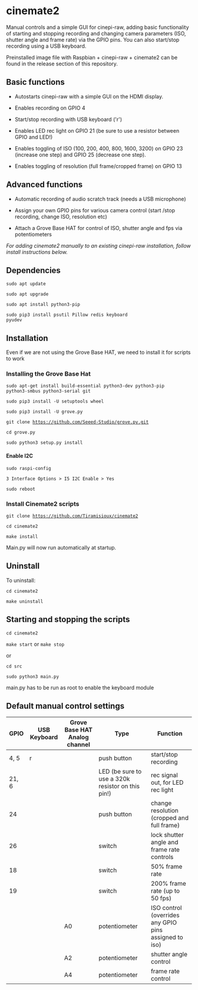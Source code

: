 # cinemate2
Manual controls and a simple GUI for cinepi-raw, adding basic functionality of starting and stopping recording and changing camera parameters (ISO, shutter angle and frame rate) via the GPIO pins. You can also start/stop recording using a USB keyboard.

Preinstalled image file with Raspbian + cinepi-raw + cinemate2 can be found in the release section of this repository.

## Basic functions

- Autostarts cinepi-raw with a simple GUI on the HDMI display.

- Enables recording on GPIO 4

- Start/stop recording with USB keyboard ('r')

- Enables LED rec light on GPIO 21 (be sure to use a resistor between GPIO and LED!)

- Enables toggling of ISO (100, 200, 400, 800, 1600, 3200) on GPIO 23 (increase one step) and GPIO 25 (decrease one step). 

- Enables toggling of resolution (full frame/cropped frame) on GPIO 13

## Advanced functions

- Automatic recording of audio scratch track (needs a USB microphone)

- Assign your own GPIO pins for various camera control (start /stop recording, change ISO, resolution etc) 

- Attach a Grove Base HAT for control of ISO, shutter angle and fps via potentiometers

_For adding cinemate2 manually to an existing cinepi-raw installation, follow install instructions below._

## Dependencies
<code>sudo apt update</code>

<code>sudo apt upgrade</code>

<code>sudo apt install python3-pip</code>

<code>sudo pip3 install psutil Pillow redis keyboard pyudev</code>

## Installation

Even if we are not using the Grove Base HAT, we need to install it for scripts to work

### Installing the Grove Base Hat

<code>sudo apt-get install build-essential python3-dev python3-pip python3-smbus python3-serial git</code>

<code>sudo pip3 install -U setuptools wheel</code>

<code>sudo pip3 install -U grove.py</code>

<code>git clone https://github.com/Seeed-Studio/grove.py.git</code>

<code>cd grove.py</code>

<code>sudo python3 setup.py install</code>

#### Enable I2C

<code>sudo raspi-config</code>

<code>3 Interface Options > I5 I2C Enable > Yes</code>

<code>sudo reboot</code> 

### Install Cinemate2 scripts

<code>git clone https://github.com/Tiramisioux/cinemate2</code>

<code>cd cinemate2</code>

<code>make install</code>

Main.py will now run automatically at startup.

## Uninstall

To uninstall:

<code>cd cinemate2</code>

<code>make uninstall</code>

## Starting and stopping the scripts

<code>cd cinemate2</code>

<code>make start</code> or <code>make stop</code>

or

<code>cd src</code>

<code>sudo python3 main.py</code>

main.py has to be run as root to enable the keyboard module

## Default manual control settings

|GPIO |USB Keyboard|Grove Base HAT Analog channel| Type |Function  |
--- | --- | --- | --- | --- |
|4, 5|r ||push button|    start/stop recording|
|21, 6|||LED (be sure to use a 320k resistor on this pin!)|     rec signal out, for LED rec light |
|24|||  push button|change resolution (cropped and full frame)|
|26 |||switch |lock shutter angle and frame rate controls|
|18 |||switch |50% frame rate|
|19 |||switch |200% frame rate (up to 50 fps)|
|||A0|potentiometer|ISO control (overrides any GPIO pins assigned to iso)|
|||A2|potentiometer |shutter angle control|
|||A4|potentiometer|frame rate control|
